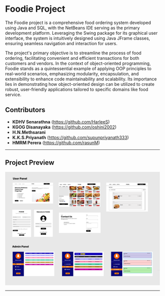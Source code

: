 # Foodie Project

The Foodie project is a comprehensive food ordering system developed using Java and SQL, with the NetBeans IDE serving as the primary development platform. Leveraging the Swing package for its graphical user interface, the system is intuitively designed using Java JFrame classes, ensuring seamless navigation and interaction for users.

The project's primary objective is to streamline the process of food ordering, facilitating convenient and efficient transactions for both customers and vendors. In the context of object-oriented programming, Foodie stands as a quintessential example of applying OOP principles to real-world scenarios, emphasizing modularity, encapsulation, and extensibility to enhance code maintainability and scalability. Its importance lies in demonstrating how object-oriented design can be utilized to create robust, user-friendly applications tailored to specific domains like food service.

## Contributors

- **KDHV Senarathna** (https://github.com/HarleeS)
- **KGOG Disanayaka** (https://github.com/oshini2002)
- **H.N.Methsarani** 
- **K.K.S.Priyanath** (https://github.com/supunpriyanath333)
- **HMRM Perera** (https://github.com/rasunM)

---

## Project Preview

![Foodie Layout Preview](Overview.png)

---

